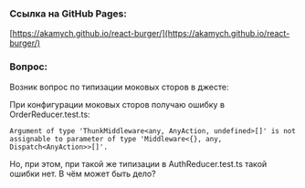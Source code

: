 ### Ссылка на GitHub Pages:

[https://akamych.github.io/react-burger/](https://akamych.github.io/react-burger/)

### Вопрос:

Возник вопрос по типизации моковых сторов в джесте:

При конфигурации моковых сторов получаю ошибку в OrderReducer.test.ts:

```
Argument of type 'ThunkMiddleware<any, AnyAction, undefined>[]' is not assignable to parameter of type 'Middleware<{}, any, Dispatch<AnyAction>>[]'.
```

Но, при этом, при такой же типизации в AuthReducer.test.ts такой ошибки нет. В чём может быть дело?
